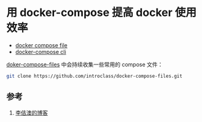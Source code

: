 <!-- toc -->
# 用 docker-compose 提高 docker 使用效率

* [docker compose file][2]
* [docker-compose cli][3]

[doker-compose-files][4] 中会持续收集一些常用的 compose 文件：

```sh
git clone https://github.com/introclass/docker-compose-files.git
```

## 参考

1. [李佶澳的博客][1]

[1]: https://www.lijiaocn.com "李佶澳的博客"
[2]: https://docs.docker.com/compose/compose-file/ "docker compose file"
[3]: https://docs.docker.com/compose/reference/overview/ "docker-compose cli"
[4]: https://github.com/introclass/docker-compose-files "doker-compose-files"
